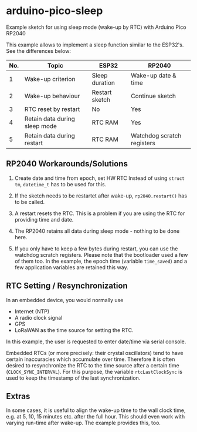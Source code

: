 # arduino-pico-sleep
Example sketch for using sleep mode (wake-up by RTC) with Arduino Pico RP2040

This example allows to implement a sleep function similar to the ESP32's.
See the differences below:

| No. | Topic                         | ESP32          | RP2040                     |
| --- | ----------------------------- | -------------- | -------------------------- |
|   1 | Wake-up criterion             | Sleep duration | Wake-up date & time        |  
|   2 | Wake-up behaviour             | Restart sketch | Continue sketch            |
|   3 | RTC reset by restart          | No             | Yes                        |
|   4 | Retain data during sleep mode | RTC RAM        | Yes                        |
|   5 | Retain data during restart    | RTC RAM        | Watchdog scratch registers |


## RP2040 Workarounds/Solutions

1. Create date and time from epoch, set HW RTC
   Instead of using `struct tm`, `datetime_t` has to be used for this.

2. If the sketch needs to be restartet after wake-up, `rp2040.restart()` has to be called.

3. A restart resets the RTC. This is a problem if you are using the RTC for providing time and date.

4. The RP2040 retains all data during sleep mode - nothing to be done here.

5. If you only have to keep a few bytes during restart, you can use the watchdog scratch registers. Please note that the bootloader used a few of them too.
   In the example, the epoch time (variable `time_saved`) and a few application variables are retained this way.

## RTC Setting / Resynchronization

In an embedded device, you would normally use
* Internet (NTP)
* A radio clock signal
* GPS
* LoRaWAN
as the time source for setting the RTC.

In this example, the user is requested to enter date/time via serial console.

Embedded RTCs (or more precisely: their crystal oscillators) tend to have certain inaccuracies which accumulate over time. Therefore it is often desired to resynchronize the RTC to the time source after a certain time (`CLOCK_SYNC_INTERVAL`). For this purpose, the variable `rtcLastClockSync` is used to keep the timestamp of the last synchronization.


## Extras

In some cases, it is useful to align the wake-up time to the wall clock time, e.g. at 5, 10, 15 minutes etc. after the full hour. This should even work with varying run-time after wake-up. The example provides this, too.
